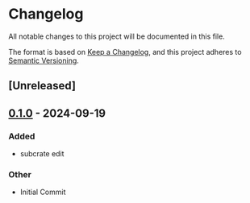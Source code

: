 # Changelog

All notable changes to this project will be documented in this file.

The format is based on [Keep a Changelog](https://keepachangelog.com/en/1.0.0/),
and this project adheres to [Semantic Versioning](https://semver.org/spec/v2.0.0.html).

## [Unreleased]

## [0.1.0](https://github.com/Profiidev/release-plz-test/releases/tag/sub_crate-v0.1.0) - 2024-09-19

### Added

- subcrate edit

### Other

- Initial Commit
